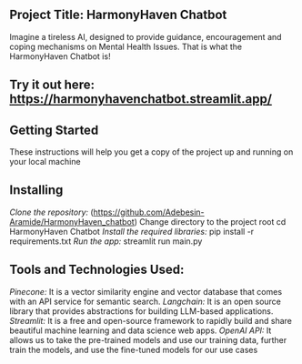 ## Project Title: HarmonyHaven Chatbot
Imagine a tireless AI, designed to provide guidance, encouragement and coping mechanisms on Mental Health Issues. That is what the HarmonyHaven Chatbot is!

## Try it out here: https://harmonyhavenchatbot.streamlit.app/
## Getting Started
These instructions will help you get a copy of the project up and running on your local machine

## Installing
*Clone the repository:* (https://github.com/Adebesin-Aramide/HarmonyHaven_chatbot)
Change directory to the project root cd HarmonyHaven Chatbot
*Install the required libraries:* pip install -r requirements.txt
*Run the app:* streamlit run main.py
## Tools and Technologies Used:
*Pinecone:* It is a vector similarity engine and vector database that comes with an API service for semantic search.
*Langchain:* It is an open source library that provides abstractions for building LLM-based applications.
*Streamlit:* It is a free and open-source framework to rapidly build and share beautiful machine learning and data science web apps.
*OpenAI API:* It allows us to take the pre-trained models and use our training data, further train the models, and use the fine-tuned models for our use cases
